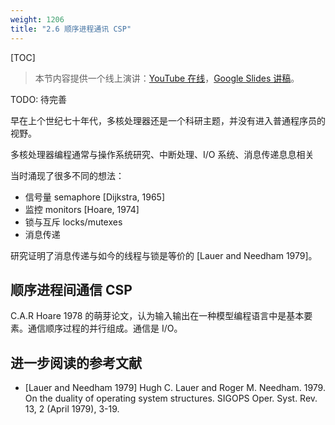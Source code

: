 ```yaml
---
weight: 1206
title: "2.6 顺序进程通讯 CSP"
---
```


[TOC]

> 本节内容提供一个线上演讲：[YouTube 在线](https://www.youtube.com/watch?v=Z8ZpWVuEx8c)，[Google Slides 讲稿](https://docs.google.com/presentation/d/1N5skL6vR9Wxk-I82AYs3dlsOsJkUAGJCsb5NGpXWpqo/edit?usp=sharing)。


TODO: 待完善

早在上个世纪七十年代，多核处理器还是一个科研主题，并没有进入普通程序员的视野。

多核处理器编程通常与操作系统研究、中断处理、I/O 系统、消息传递息息相关

当时涌现了很多不同的想法：

- 信号量 semaphore [Dijkstra, 1965]
- 监控 monitors [Hoare, 1974]
- 锁与互斥 locks/mutexes
- 消息传递

研究证明了消息传递与如今的线程与锁是等价的 [Lauer and Needham 1979]。

## 顺序进程间通信 CSP

C.A.R Hoare 1978 的萌芽论文，认为输入输出在一种模型编程语言中是基本要素。通信顺序过程的并行组成。通信是 I/O。

<!-- 


并行组合是多处理。
这就是您所需要的！
与您发表的其他10篇优秀论文相比，本文的想法更多
有可能找到

### 语言结构

CSP 语言的结构非常简单，极度的数学形式化、简洁与优雅。
将 Dijkstra 守护指令、`!` 发送 与 `?` 接受消息进行一般性的推广：

- `p!value`: 向过程 `p` 发送一个消息
- `p?var`: 从 `p` 接受一个值并存储到 `var`
- `[A;B]`: A 运行后顺序的运行 B
- `[A||B]`: A 与 B 并行运行（组合）
- `*[A]`: 循环运行 A
- `[a -> A [] b -> B]`: 守护指令（如果 `a` 则 `A`，否则如果 `b` 则 `B`，但彼此并行）

在这个语言中，通信是一种同步。每个命令可以成功或者失败。

### Coroutines

```
COPY:: *[c:character; west?c -> east!c]

DISASSEMBLE:: *[cardimage:(1..80)characters; cardfile?cardimage ->
    i:integer; i := 1;
    *[i <= 80 -> X!cardimage(i); i := i+1 ]
    X!space
]

ASSEMBLE:: lineimage:(1..125)character;
i:integer, i:=1;
*[c:character; X?c ->
    lineimage(i) := c;
    [i <= 124 -> i := i+1
    □ i = 125 -> lineprinter!lineimage; i:=1
]   ];
[ i = 1 -> skip
□ i > 1 -> *[i <= 125 -> lineimage(i) := space; i := i+1];
  lineprinter!lineimage
]

[west::DISASSEMBLE||X:COPY||east::ASSEMBLE]
```

```go
copy := func(west, east chan byte) { for { east <- <-west } }
assemble := func(X chan byte, printer chan []byte) {
    lineimage := make([]byte, 125)
    for i := 0;; {
        lineimage[i] = <-X
        if i < 124 { i++ } else { printer <- lineimage; i = 0 }
    }
}
disassemble := func(cardfile chan []byte, X chan byte) {
    for {
        cardimage := <-cardfile
        i := 0
        for i < len(cardimage) { X <- cardimage[i]; i++ }
        for i < 80 { X <- ' '; i++ }
    }
}

cardreader  := ...
lineprinter := ...
chars1 := make(chan byte)
chars2 := make(chan byte)

go disassemble(cardreader, chars1)
go copy(chars1, chars2)
go assemble(chars2, lineprinter)
```

### 端口与模式

通信中使用的“端口”仅是单个连接到预定义的流程-名称是流程名称。

可以写一个1000个素数的素数筛子，但不能写N个素数； 一种
3x3的矩阵乘法器，但NxN则不是，等等。流程进行记账。）

模式匹配以分析/解包消息：

```
[ c?(x, y) ! A ]
```

更一般的条件：

```
[ i>=100; c?(x, y) ! A ]
```

无法将发送用作防护。

### 总结


独立流程的并行组成
通讯同步
不共享内存
不是线程，也不是互斥体！
现在我们来上路了

[Processes] may not communicate with each other by
updating global variables.
In parallel programming coroutines appear as a more
fundamental program structure than subroutines, which can be
regarded as a special case.
[A coroutine] may use input commands to achieve the effect of
"multiple entry points" ... [and be] used like a SIMULA class
instance as a concrete representation for abstract data.

## Occam

## Erlang

## Newsqueak/Limbo/Go

### Squeak

Squeak (Cardelli and Pike (1985)) was a toy language used
to demonstrate the use of concurrency to manage the input
streams to a user interface.

Unrelated to the much later Squeak Smalltalk implementation

```
proc Mouse = DN? . M?p . moveTo!p . UP? . Mouse
proc Kbd(s) = K?c .
 if c==NewLine then typed!s . Kbd(emptyString)
 else Kbd(append(s, c))
 fi
proc Text(p) =
 < moveTo?p . Text(p)
 :: typed?s . {drawString(s, p)? . Text(p) >
type = Mouse & Kbd(emptyString) & Text(nullPt)
```

### Newsqueak

Newsqueak (1989) looked syntactically like C but was
applicative and concurrent. Idea: a research language to
make the concurrency ideas of Squeak practical.

Had lambdas called `progs`, a select statement
corresponding to the CSP alternation, but guards must be
communication only (sends work).

Long-lived syntactic inventions:

Communication operator is left arrow `<-`. Information flows
in direction of arrow. Also `<-c` (receive) is an expression.
Introduces `:=` for "declare and initialize":

```
x: int = 1
x := 1
```

### 素数筛法

```go
counter := prog(c:chan of int) {
    i:int; for(i = 2;;) c<-=i++;
};
filter := prog(prime:int, listen,send:chan of int) {
    i:int; for(i=0 ;;) if((i=<-listen)%prime) send<-=i;
};
sieve := prog() of chan of int {
    c := mk(chan of int);
    begin counter(c);
    prime := mk(chan of int);
    begin prog(){
        p: int;
        newc: chan of int;
        for(;;){
            prime<- = p = <-c;
            newc = mk();
            begin filter(p, c, newc);
            c = newc;
        }
    }();
    become prime;
};
```

### channel 作为一等值

### Alef

Early 1990s: Alef (Phil Winterbottom) grafted the concurrency
and communications model of Newsqueak onto a more
traditional compiled C-like language.

Problem: with C's memory model in a concurrent world, hard
to know when to free items.

All the other languages in this talk are garbage-collected,
which is essential to easy concurrent programming.

### Limbo

Limbo (Dorward, Pike, Winterbottom 1996) was a VM
language (contemporaneous with Java) that was closer to
Newsqueak in overall design.

Used as an embedded language in communication products.

As in Newsqueak and Alef, the key idea is that channels are
first-class.

## 总结

Go (Griesemer, Pike, Thompson 2009) is a compiled, objectoriented language with a concurrent runtime.

Makes it easy to use the tools of CSP efficiently, in concert
with regular systems code. Channels are first class! (So are
functions, which can run in parallel.)

Compilation makes execution efficient (e.g., cryptographic
calculations are quick).

The runtime makes concurrency easy (stacks,
communication, scheduling, etc. are all automatic).

Garbage-collected, naturally.

Best of all worlds!

Go's concurrency structures have a long history dating back
to a branch in the CSP family tree in the 1980s. Multiple real
languages have built on CSP's ideas.

Channels as first-class values are the distinguishing feature
of the Go branch.

Go pulls together elements from several predecessors,
coupling high-level concurrency operations with a compiled
object-oriented language.

To use concurrency gracefully, language must have garbage
collection and automatic stack management. -->


## 进一步阅读的参考文献

- [Lauer and Needham 1979] Hugh C. Lauer and Roger M. Needham. 1979. On the duality of operating system structures. SIGOPS Oper. Syst. Rev. 13, 2 (April 1979), 3-19.